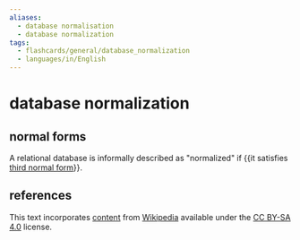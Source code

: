 ```yaml
---
aliases:
  - database normalisation
  - database normalization
tags:
  - flashcards/general/database_normalization
  - languages/in/English
---
```


# database normalization

## normal forms

A relational database is informally described as "normalized" if {{it satisfies [third normal form](third%20normal%20form.md)}}.

## references

This text incorporates [content](https://en.wikipedia.org/wiki/database_normalization) from [Wikipedia](Wikipedia.md) available under the [CC BY-SA 4.0](https://creativecommons.org/licenses/by-sa/4.0/) license.
